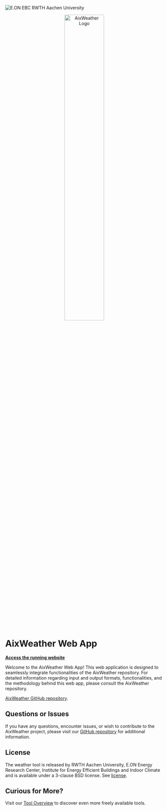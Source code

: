 ![E.ON EBC RWTH Aachen University](/static/EBC_Logo.png)

<div align="center">
  <img src="/static/AixWeather_Logo.png" alt="AixWeather Logo" width="50%">
</div>

# AixWeather Web App

**[Access the running website](TODO)**

Welcome to the AixWeather Web App! This web application is designed to seamlessly integrate functionalities of the AixWeather repository. 
For detailed information regarding input and output formats, functionalities, and the methodology behind this web app, please consult the AixWeather repository. 

[AixWeather GitHub repository](https://github.com/RWTH-EBC/AixWeather).


## Questions or Issues

If you have any questions, encounter issues, or wish to contribute to the AixWeather project, please visit our [GitHub repository](https://github.com/RWTH-EBC/AixWeather) for additional information.

## License

The weather tool is released by RWTH Aachen University, E.ON Energy Research Center, Institute for Energy Efficient Buildings and Indoor Climate and is available under a 3-clause BSD license.
See [license](LICENSE).

## Curious for More?

Visit our [Tool Overview](https://ebc-tools.eonerc.rwth-aachen.de/) to discover even more freely available tools.

